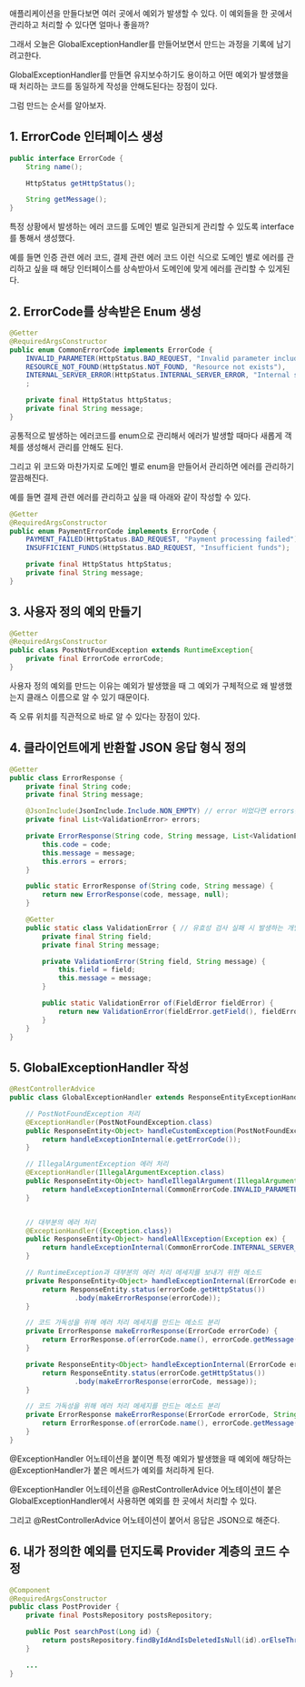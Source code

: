 애플리케이션을 만들다보면 여러 곳에서 예외가 발생할 수 있다. 이 예외들을 한 곳에서 관리하고 처리할 수 있다면 얼마나 좋을까?

그래서 오늘은 GlobalExceptionHandler를 만들어보면서 만드는 과정을 기록에 남기려고한다.

GlobalExceptionHandler를 만들면 유지보수하기도 용이하고 어떤 예외가 발생했을 때 처리하는 코드를 동일하게 작성을 안해도된다는 장점이 있다.

그럼 만드는 순서를 알아보자.

## **1. ErrorCode 인터페이스 생성**

```java
public interface ErrorCode {
    String name();

    HttpStatus getHttpStatus();

    String getMessage();
}

```

특정 상황에서 발생하는 에러 코드를 도메인 별로 일관되게 관리할 수 있도록 interface를 통해서 생성했다.

예를 들면 인증 관련 에러 코드, 결제 관련 에러 코드 이런 식으로 도메인 별로 에러를 관리하고 싶을 때 해당 인터페이스를 상속받아서 도메인에 맞게 에러를 관리할 수 있게된다.

## 2. ErrorCode를 상속받은 Enum 생성

```java
@Getter
@RequiredArgsConstructor
public enum CommonErrorCode implements ErrorCode {
    INVALID_PARAMETER(HttpStatus.BAD_REQUEST, "Invalid parameter included"),
    RESOURCE_NOT_FOUND(HttpStatus.NOT_FOUND, "Resource not exists"),
    INTERNAL_SERVER_ERROR(HttpStatus.INTERNAL_SERVER_ERROR, "Internal server error"),
    ;

    private final HttpStatus httpStatus;
    private final String message;
}
```

공통적으로 발생하는 에러코드를 enum으로 관리해서 에러가 발생할 때마다 새롭게 객체를 생성해서 관리를 안해도 된다.

그리고 위 코드와 마찬가지로 도메인 별로 enum을 만들어서 관리하면 에러를 관리하기 깔끔해진다.

예를 들면 결제 관련 에러를 관리하고 싶을 때 아래와 같이 작성할 수 있다.

```java
@Getter
@RequiredArgsConstructor
public enum PaymentErrorCode implements ErrorCode {
    PAYMENT_FAILED(HttpStatus.BAD_REQUEST, "Payment processing failed"),
    INSUFFICIENT_FUNDS(HttpStatus.BAD_REQUEST, "Insufficient funds");

    private final HttpStatus httpStatus;
    private final String message;
}
```

## 3. 사용자 정의 예외 만들기

```java
@Getter
@RequiredArgsConstructor
public class PostNotFoundException extends RuntimeException{
    private final ErrorCode errorCode;
}
```

사용자 정의 예외를 만드는 이유는 예외가 발생했을 때 그 예외가 구체적으로 왜 발생했는지 클래스 이름으로 알 수 있기 때문이다.

즉 오류 위치를 직관적으로 바로 알 수 있다는 장점이 있다.

## 4. 클라이언트에게 반환할 JSON 응답 형식 정의

```java
@Getter
public class ErrorResponse {
    private final String code;
    private final String message;

    @JsonInclude(JsonInclude.Include.NON_EMPTY) // error 비었다면 errors는 제외해라
    private final List<ValidationError> errors;

    private ErrorResponse(String code, String message, List<ValidationError> errors) {
        this.code = code;
        this.message = message;
        this.errors = errors;
    }

    public static ErrorResponse of(String code, String message) {
        return new ErrorResponse(code, message, null);
    }

    @Getter
    public static class ValidationError { // 유효성 검사 실패 시 발생하는 개별 필드의 오류 저장
        private final String field;
        private final String message;

        private ValidationError(String field, String message) {
            this.field = field;
            this.message = message;
        }

        public static ValidationError of(FieldError fieldError) {
            return new ValidationError(fieldError.getField(), fieldError.getDefaultMessage());
        }
    }
}
```

## 5. GlobalExceptionHandler 작성

```java
@RestControllerAdvice
public class GlobalExceptionHandler extends ResponseEntityExceptionHandler {

    // PostNotFoundException 처리
    @ExceptionHandler(PostNotFoundException.class)
    public ResponseEntity<Object> handleCustomException(PostNotFoundException e) {
        return handleExceptionInternal(e.getErrorCode());
    }

    // IllegalArgumentException 에러 처리
    @ExceptionHandler(IllegalArgumentException.class)
    public ResponseEntity<Object> handleIllegalArgument(IllegalArgumentException e) {
        return handleExceptionInternal(CommonErrorCode.INVALID_PARAMETER, e.getMessage());
    }


    // 대부분의 에러 처리
    @ExceptionHandler({Exception.class})
    public ResponseEntity<Object> handleAllException(Exception ex) {
        return handleExceptionInternal(CommonErrorCode.INTERNAL_SERVER_ERROR);
    }

    // RuntimeException과 대부분의 에러 처리 메세지를 보내기 위한 메소드
    private ResponseEntity<Object> handleExceptionInternal(ErrorCode errorCode) {
        return ResponseEntity.status(errorCode.getHttpStatus())
                .body(makeErrorResponse(errorCode));
    }

    // 코드 가독성을 위해 에러 처리 메세지를 만드는 메소드 분리
    private ErrorResponse makeErrorResponse(ErrorCode errorCode) {
        return ErrorResponse.of(errorCode.name(), errorCode.getMessage());
    }

    private ResponseEntity<Object> handleExceptionInternal(ErrorCode errorCode, String message) {
        return ResponseEntity.status(errorCode.getHttpStatus())
                .body(makeErrorResponse(errorCode, message));
    }

    // 코드 가독성을 위해 에러 처리 메세지를 만드는 메소드 분리
    private ErrorResponse makeErrorResponse(ErrorCode errorCode, String message) {
        return ErrorResponse.of(errorCode.name(), errorCode.getMessage());
    }
}
```

@ExceptionHandler 어노테이션을 붙이면 특정 예외가 발생했을 때 예외에 해당하는 @ExceptionHandler가 붙은 메서드가 예외를 처리하게 된다.

@ExceptionHandler 어노테이션을 @RestControllerAdvice 어노테이션이 붙은 GlobalExceptionHandler에서 사용하면 예외를 한 곳에서 처리할 수 있다.

그리고 @RestControllerAdvice 어노테이션이 붙어서 응답은 JSON으로 해준다.

## 6. 내가 정의한 예외를 던지도록 Provider 계층의 코드 수정

```java
@Component
@RequiredArgsConstructor
public class PostProvider {
    private final PostsRepository postsRepository;

    public Post searchPost(Long id) {
        return postsRepository.findByIdAndIsDeletedIsNull(id).orElseThrow(() -> new PostNotFoundException(CommonErrorCode.INVALID_PARAMETER));
    }

    ...
}

```
